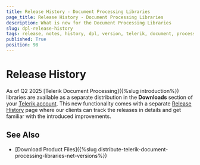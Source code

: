 ```yaml
---
title: Release History - Document Processing Libraries
page_title: Release History - Document Processing Libraries
description: What is new for the Document Processing Libraries
slug: dpl-release-history
tags: release, notes, history, dpl, version, telerik, document, processing, library, libraries
published: True
position: 98
---
```


# Release History

As of Q2 2025 [Telerik Document Processing]({%slug introduction%}) libraries are available as a separate distribution in the **Downloads** section of your [Telerik account](https://www.telerik.com/account/). This new functionality comes with a separate 
[Release History](https://www.telerik.com/support/whats-new/telerik-document-processing/release-history) page where our clients can track the releases in details and get familiar with the introduced improvements.

## See Also

* [Download Product Files]({%slug distribute-telerik-document-processing-libraries-net-versions%})